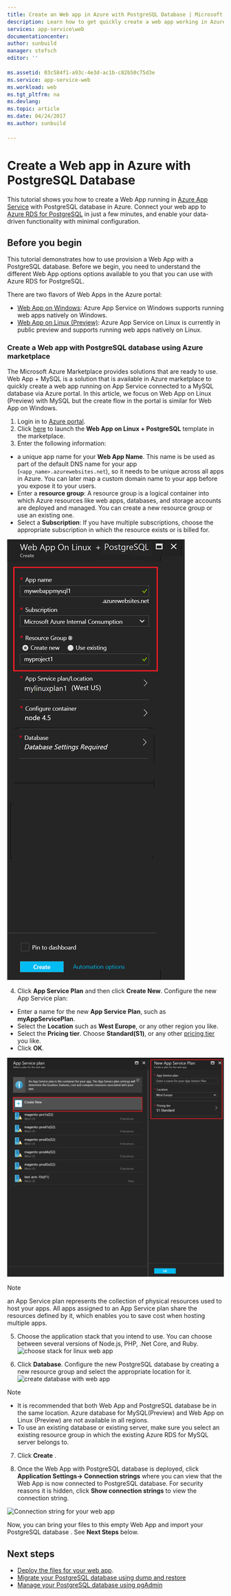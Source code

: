 ```yaml
---
title: Create an Web app in Azure with PostgreSQL Database | Microsoft Docs 
description: Learn how to get quickly create a web app working in Azure, with connection to a PostgreSQL database using Azure marketplace.
services: app-service\web
documentationcenter:
author: sunbuild
manager: stefsch
editor: ''

ms.assetid: 03c584f1-a93c-4e3d-ac1b-c82b50c75d3e
ms.service: app-service-web
ms.workload: web
ms.tgt_pltfrm: na
ms.devlang: 
ms.topic: article
ms.date: 04/24/2017
ms.author: sunbuild

---
```

# Create a Web app in Azure with PostgreSQL Database

This tutorial shows you how to create a Web App running in [Azure App Service](../app-service/app-service-value-prop-what-is.md) with PostgreSQL database in Azure. Connect your web app to [Azure RDS for PostgreSQL](https://azure.microsoft.com/en-us/services/postgres) in just a few minutes, and enable your data-driven functionality with minimal configuration. 

## Before you begin

This tutorial demonstrates how to use provision a Web App with a PostgreSQL database. Before we begin, you need to understand the different Web App options options available to you that you can use with Azure RDS for PostgreSQL.

There are two flavors of Web Apps in the Azure portal: 
- [Web App on Windows](https://azure.microsoft.com/en-us/services/app-service/web/): Azure App Service on Windows supports running web apps natively on Windows.
- [Web App on Linux (Preview)](/app-service-linux-intro): Azure App Service on Linux is currently in public preview and supports running web apps natively on Linux. 

### Create a Web app with PostgreSQL database using Azure marketplace 

The Microsoft Azure Marketplace provides solutions that are ready to use. Web App + MySQL is a solution that is available in Azure marketplace to quickly create a web app running on App Service connected to a MySQL database via Azure portal. In this article, we focus on Web App on Linux (Preview) with MySQL but the create flow in the portal is similar for Web App on Windows. 

1. Login in to [Azure portal](https://porta.azure.com).
2. Click [here](https://portal.azure.com/#create/Microsoft.AppSvcLinuxPGDatabase) to launch the **Web App on Linux + PostgreSQL** template in the marketplace. 
3. Enter the following information:
  - a unique app name for your **Web App Name**. This name is be used as part of the default DNS name for your app (`<app_name>.azurewebsites.net`), so it needs to be unique across all apps in Azure. You can later map a custom domain name to your app before you expose it to your users.
  - Enter a **resource group**: A resource group is a logical container into which Azure resources like web apps, databases, and storage accounts are deployed and managed. You can create a new resource group or use an existing one. 
  - Select a **Subscription**: If you have multiple subscriptions, choose the appropriate subscription in which the resource exists or is billed for.
  
![create webapp ](./media/app-service-web-howto-pgsqldatabase/linuxpgsqlcreate.PNG)

4. Click **App Service Plan** and then click **Create New**. Configure the new App Service plan: 
  - Enter a name for the new **App Service Plan**, such as **myAppServicePlan**. 
  - Select the **Location** such as **West Europe**, or any other region you like.
  - Select the **Pricing tier**. Choose **Standard(S1)**, or any other [pricing tier](https://azure.microsoft.com/pricing/details/app-service/) you like.
  - Click **OK**.

![create app service plan](./media/app-service-web-howto-pgsqldatabase/linuxappserviceplan.PNG)

> [!NOTE]
> an App Service plan represents the collection of physical resources used to host your apps. All apps assigned to an App Service plan share the resources defined by it, which enables you to save cost when hosting multiple apps. 
>

5. Choose the application stack that you intend to use. You can choose between several versions of Node.js, PHP, .Net Core, and Ruby.
 ![choose stack for linux web app ](./media/app-service-web-howto-pgsqldatabase/choosestack.png)
 
6. Click **Database**. Configure the new PostgreSQL database by creating a new resource group and select the appropriate location for it. 
 ![create database with web app](./media/app-service-web-howto-pgsqldatabase/pgdatabasecreate.png)
> [!NOTE]
>- It is recommended that both Web App and PostgreSQL database be in the same location. Azure database for MySQL(Preview) and Web App on Linux (Preview) are not available in all regions. 
>- To use an existing database or existing server, make sure you select an existing resource group in which the existing Azure RDS for MySQL server belongs to.

7. Click **Create** . 

10. Once the Web App with PostgreSQL database is deployed, click **Application Settings-> Connection strings** where you can view that the Web App is now connected to PostgreSQL database. For security reasons it is hidden, click **Show connection strings** to view the connection string. 

 ![Connection string for your web app](./media/app-service-web-howto-pgsqldatabase/connectionstringpg.png)

Now, you can bring your files to this empty Web App and import your PostgreSQL database . See **Next Steps** below. 

## Next steps

- [Deploy the files for your web app](./web-sites-deploy.md).
- [Migrate your PostgreSQL database using dump and restore](../postgresql/howto-migrate-using-dump-and-restore.md)
- [Manage your PostgreSQL database using pgAdmin](../postgresql/quickstart-connect-query-using-pgadmin.md)
